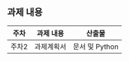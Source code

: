  ## 과제 내용
   
   주차 | 과제 내용 | 산출물
   ------- | ------------ | -----------
주차2 | 과제계획서 | 문서 및 Python
